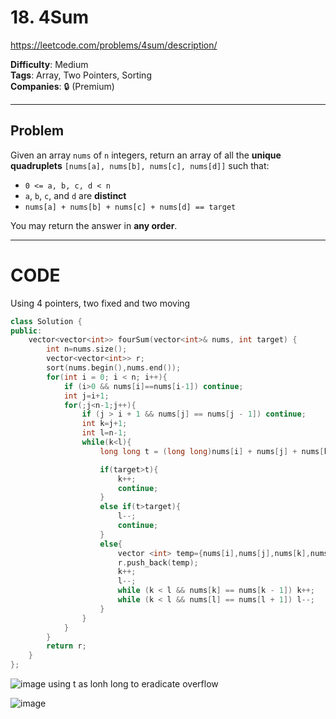 # 18. 4Sum
https://leetcode.com/problems/4sum/description/

**Difficulty**: Medium  
**Tags**: Array, Two Pointers, Sorting  
**Companies**: 🔒 (Premium)

---

## Problem

Given an array `nums` of `n` integers, return an array of all the **unique quadruplets** `[nums[a], nums[b], nums[c], nums[d]]` such that:

- `0 <= a, b, c, d < n`
- `a`, `b`, `c`, and `d` are **distinct**
- `nums[a] + nums[b] + nums[c] + nums[d] == target`

You may return the answer in **any order**.

---

# CODE

Using 4 pointers, two fixed and two moving

```cpp
class Solution {
public:
    vector<vector<int>> fourSum(vector<int>& nums, int target) {
        int n=nums.size();
        vector<vector<int>> r;
        sort(nums.begin(),nums.end());
        for(int i = 0; i < n; i++){
            if (i>0 && nums[i]==nums[i-1]) continue;
            int j=i+1;
            for(;j<n-1;j++){
                if (j > i + 1 && nums[j] == nums[j - 1]) continue;
                int k=j+1;
                int l=n-1;
                while(k<l){
                    long long t = (long long)nums[i] + nums[j] + nums[k] + nums[l];

                    if(target>t){
                        k++;
                        continue;
                    }
                    else if(t>target){
                        l--;
                        continue;
                    }
                    else{
                        vector <int> temp={nums[i],nums[j],nums[k],nums[l]};
                        r.push_back(temp);
                        k++;
                        l--;
                        while (k < l && nums[k] == nums[k - 1]) k++;
                        while (k < l && nums[l] == nums[l + 1]) l--;
                    }
                }
            }
        }
        return r;
    }
};
```
![image](https://github.com/user-attachments/assets/d7dc60cc-2402-46c2-ad6c-65cdc766bde5)
using t as lonh long to eradicate overflow


![image](https://github.com/user-attachments/assets/c6f8577b-02c0-4f9d-a470-d1f58e4c23d5)

